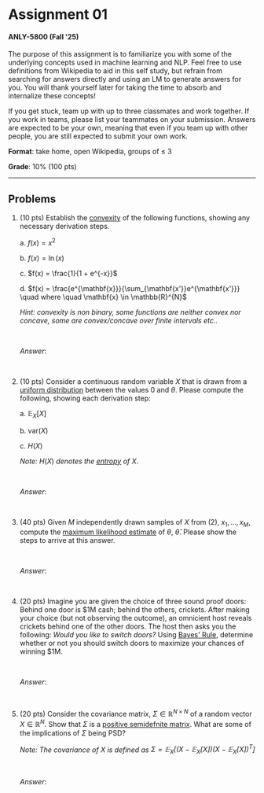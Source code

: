 # Assignment 01

#### ANLY-5800 (Fall '25)

The purpose of this assignment is to familiarize you with some of the underlying concepts used in machine learning and NLP. Feel free to use definitions from Wikipedia to aid in this self study, but refrain from searching for answers directly and using an LM to generate answers for you. You will thank yourself later for taking the time to absorb and internalize these concepts!

If you get stuck, team up with up to three classmates and work together. If you work in teams, please list your teammates on your submission. Answers are expected to be your own, meaning that even if you team up with other people, you are still expected to submit your own work.

**Format**: take home, open Wikipedia, groups of $\leq$ 3

**Grade**: 10% (100 pts)

---

## Problems

1. (10 pts) Establish the [convexity](https://en.wikipedia.org/wiki/Convex_function) of the following functions, showing any necessary derivation steps.

    a. $f(x) = x^{2}$

    b. $f(x) = \ln(x)$

    c. $f(x) = \frac{1}{1 + e^{-x}}$

    d. $f(x) = \frac{e^{\mathbf{x}}}{\sum_{\mathbf{x'}}e^{\mathbf{x'}}} \quad where \quad \mathbf{x} \in \mathbb{R}^{N}$

    *Hint: convexity is non binary, some functions are neither convex nor concave, some are convex/concave over finite intervals etc..*

    <br>

    *Answer*:

    <br>

2. (10 pts) Consider a continuous random variable $X$ that is drawn from a [uniform distribution](https://en.wikipedia.org/wiki/Continuous_uniform_distribution) between the values $0$ and $\theta$. Please compute the following, showing each derivation step:

    a. $\mathbb{E}_{X}[X]$

    b. $\text{var}(X)$

    c. $H(X)$

    *Note:* $H(X)$ *denotes the [entropy](https://en.wikipedia.org/wiki/Entropy_(information_theory)) of* $X$.

    <br>

    *Answer*:

    <br>

3. (40 pts) Given $M$ independently drawn samples of $X$ from (2), $x_{1}, ..., x_{M}$, compute the [maximum likelihood estimate](https://en.wikipedia.org/wiki/Maximum_likelihood_estimation) of $\theta$, $\hat{\theta}$. Please show the steps to arrive at this answer.

    <br>

    *Answer*:

    <br>

4. (20 pts) Imagine you are given the choice of three sound proof doors: Behind one door is \$1M cash; behind the others, crickets. After making your choice (but not observing the outcome), an omnicient host reveals crickets behind one of the other doors. The host then asks you the following: *Would you like to switch doors?* Using [Bayes' Rule](https://en.wikipedia.org/wiki/Bayes%27_theorem), determine whether or not you should switch doors to maximize your chances of winning $1M.

    <br>

    *Answer*:

    <br>

5. (20 pts) Consider the covariance matrix, $\Sigma \in \mathbb{R}^{N \times N}$ of a random vector $X \in \mathbb{R}^{N}$. Show that $\Sigma$ is a [positive semidefnite matrix](https://en.wikipedia.org/wiki/Definite_matrix). What are some of the implications of $\Sigma$ being PSD?

    *Note: The covariance of $X$ is defined as $\Sigma = \mathbb{E}_{X}\big[ \big( X - \mathbb{E}_{X}[X] \big)\big( X - \mathbb{E}_{X}[X] \big)^{T} \big]$*

    <br>

    *Answer*:
